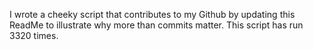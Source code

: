 I wrote a cheeky script that contributes to my Github by updating this ReadMe to illustrate why more than commits matter. This script has run 3320 times.